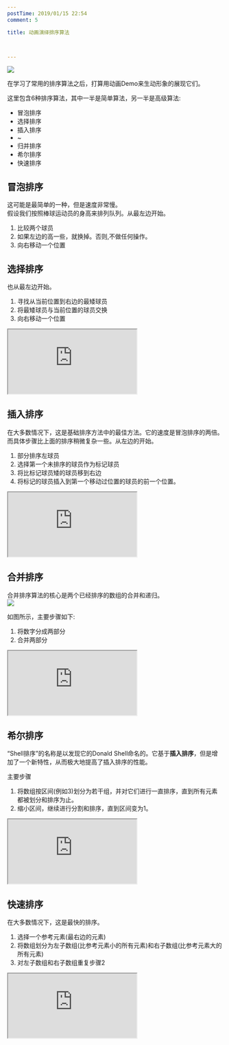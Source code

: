 ```yaml
---
postTime: 2019/01/15 22:54
comment: 5

title: 动画演绎排序算法



---
```



![](https://terry-su.github.io/BlogCDN/images/simpson-evolution.jpg)    

在学习了常用的排序算法之后，打算用动画Demo来生动形象的展现它们。

这里包含6种排序算法，其中一半是简单算法，另一半是高级算法:
* 冒泡排序
* 选择排序
* 插入排序
* ~
* 归并排序
* 希尔排序
* 快速排序



## 冒泡排序
这可能是最简单的一种，但是速度非常慢。  
假设我们按照棒球运动员的身高来排列队列。从最左边开始。
1. 比较两个球员 
2. 如果左边的高一些，就换掉。否则,不做任何操作。
3. 向右移动一个位置

<div>

</div>


## 选择排序
也从最左边开始。
1. 寻找从当前位置到右边的最矮球员
2. 将最矮球员与当前位置的球员交换
2. 向右移动一个位置

<iframe src="https://terry-su.github.io/BlogCDN/iframes/algorithm/selection-sort/index.html?mode=result" ></iframe>



## 插入排序
在大多数情况下，这是基础排序方法中的最佳方法。它的速度是冒泡排序的两倍。  
而具体步骤比上面的排序稍微复杂一些。从左边的开始。
1. 部分排序左球员
2. 选择第一个未排序的球员作为标记球员
3. 将比标记球员矮的球员移到右边
4. 将标记的球员插入到第一个移动过位置的球员的前一个位置。

<iframe src="https://terry-su.github.io/BlogCDN/iframes/algorithm/insertion-sort/index.html?mode=result" ></iframe>




## 合并排序
合并排序算法的核心是两个已经排序的数组的合并和递归。  
![](https://upload.wikimedia.org/wikipedia/commons/thumb/e/e6/Merge_sort_algorithm_diagram.svg/800px-Merge_sort_algorithm_diagram.svg.png)

如图所示，主要步骤如下:
1. 将数字分成两部分
2. 合并两部分

<iframe src="https://terry-su.github.io/BlogCDN/iframes/algorithm/merge-sort/index.html?mode=result" ></iframe>



## 希尔排序
“Shell排序”的名称是以发现它的Donald Shell命名的。它基于**插入排序**，但是增加了一个新特性，从而极大地提高了插入排序的性能。  

主要步骤
1. 将数组按区间(例如3)划分为若干组，并对它们进行一直排序，直到所有元素都被划分和排序为止。
2. 缩小区间，继续进行分割和排序，直到区间变为1。

<iframe src="https://terry-su.github.io/BlogCDN/iframes/algorithm/shell-sort/index.html?mode=result" ></iframe>




## 快速排序
在大多数情况下，这是最快的排序。

1. 选择一个参考元素(最右边的元素)
2. 将数组划分为左子数组(比参考元素小的所有元素)和右子数组(比参考元素大的所有元素)
3. 对左子数组和右子数组重复步骤2

<iframe src="https://terry-su.github.io/BlogCDN/iframes/algorithm/quick-sort/index.html?mode=result" ></iframe>